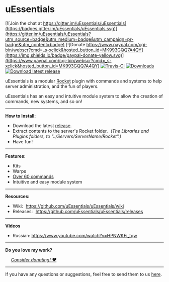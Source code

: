 
# uEssentials

[![Join the chat at https://gitter.im/uEssentials/uEssentials](https://badges.gitter.im/uEssentials/uEssentials.svg)](https://gitter.im/uEssentials/uEssentials?utm_source=badge&utm_medium=badge&utm_campaign=pr-badge&utm_content=badge) 
[![Donate https://www.paypal.com/cgi-bin/webscr?cmd=_s-xclick&hosted_button_id=MK993GQQ7A4QY](https://img.shields.io/badge/paypal-donate-yellow.svg)](https://www.paypal.com/cgi-bin/webscr?cmd=_s-xclick&hosted_button_id=MK993GQQ7A4QY) [![Travis-CI](https://api.travis-ci.org/uEssentials/uEssentials.svg?branch=master)](https://travis-ci.org/uEssentials/uEssentials)
[![Downloads](https://img.shields.io/github/downloads/uEssentials/uEssentials/total.svg?maxAge=1200)](https://github.com/uEssentials/uEssentials/releases)
[![Download latest release](https://img.shields.io/badge/download-latest_release-brightgreen.svg?maxAge=2592000)](https://github.com/uEssentials/uEssentials/releases/download/1.2.4.1/uEssentials-1.2.4.1.zip)

uEssentials is a modular [Rocket](http://rocketmod.net/) plugin with commands and systems to help server administration, and the fun of players.

uEssentials has an easy and intuitive module system to allow the creation of commands, new systems, and so on!

---

**How to Install:**

- Download the latest [release](https://github.com/uEssentials/uEssentials/releases/latest).
- Extract contents to the server's Rocket folder. _(The Libraries and Plugins folders, to "../Servers/ServerName/Rocket".)_
- Have fun!

---

**Features:**
- Kits
- Warps
- [Over 60 commands](https://github.com/uEssentials/uEssentials/wiki/Command-Reference)
- Intuitive and easy module system

---

**Resources:**
- Wiki: https://github.com/uEssentials/uEssentials/wiki
- Releases: https://github.com/uEssentials/uEssentials/releases

---

**Videos**
- Russian: https://www.youtube.com/watch?v=HPNWKFj_tqw

---

**Do you love my work?**

  _[Consider donating! :heart:](https://www.paypal.com/cgi-bin/webscr?cmd=_s-xclick&hosted_button_id=MK993GQQ7A4QY)_

---

If you have any questions or suggestions, feel free to send them to us [here](../../issues/).
